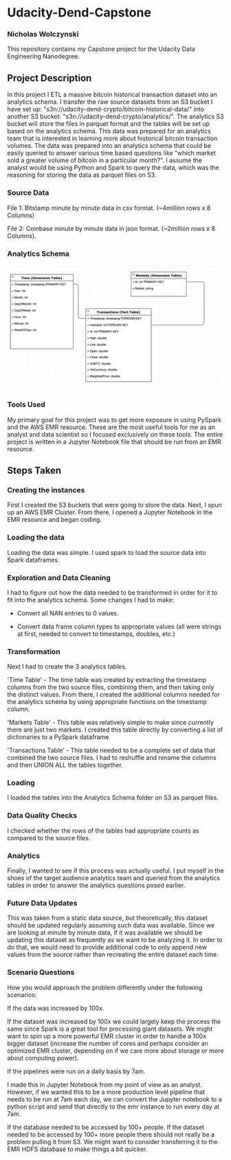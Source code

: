 # Udacity-Dend-Capstone
### Nicholas Wolczynski

This repository contains my Capstone project for the Udacity Data Engineering Nanodegree. 

## Project Description

In this project I ETL a massive bitcoin historical transaction dataset into an analytics schema. I transfer the raw source datasets from an S3 bucket I have set up: "s3n://udacity-dend-crypto/bitcoin-historical-data/" into another S3 bucket: "s3n://udacity-dend-crypto/analytics/". The analytics S3 bucket will store the files in parquet format and the tables will be set up based on the analytics schema. This data was prepared for an analytics team that is interested in learning more about historical bitcoin transaction volumes. The data was prepared into an analytics schema that could be easily queried to answer various time based questions like "which market sold a greater volume of bitcoin in a particular month?". I assume the analyst would be using Python and Spark to query the data, which was the reasoning for storing the data as parquet files on S3. 

### Source Data

File 1: Bitstamp minute by minute data in csv format. (~4million rows x 8 Columns)

File 2: Coinbase minute by minute data in json format. (~2million rows x 8 Columns). 

### Analytics Schema

![Schema](https://github.com/ridicholas/Udacity-Dend-Capstone/blob/master/Schema.png)

### Tools Used

My primary goal for this project was to get more exposure in using PySpark and the AWS EMR resource. These are the most useful tools for me as an analyst and data scientist so I focused exclusively on these tools. The entire project is written in a Jupyter Notebook file that should be run from an EMR resource.

## Steps Taken

### Creating the instances
First I created the S3 buckets that were going to store the data. Next, I spun up an AWS EMR Cluster. From there, I opened a Jupyter Notebook in the EMR resource and began coding.

### Loading the data
Loading the data was simple. I used spark to load the source data into Spark dataframes. 

### Exploration and Data Cleaning
I had to figure out how the data needed to be transformed in order for it to fit into the analytics schema. Some changes I had to make: 

- Convert all NAN entries to 0 values. 

- Convert data frame column types to appropriate values (all were strings at first, needed to convert to timestamps, doubles, etc.)

### Transformation

Next I had to create the 3 analytics tables. 

'Time Table' - The time table was created by extracting the timestamp columns from the two source files, combining them, and then taking only the distinct values. From there, I created the additional columns needed for the analytics schema by using appropriate functions on the timestamp column. 

'Markets Table' - This table was relatively simple to make since currently there are just two markets. I created this table directly by converting a list of dictionaries to a PySpark dataframe. 

'Transactions Table' - This table needed to be a complete set of data that combined the two source files. I had to reshuffle and rename the columns and then UNION ALL the tables together. 

### Loading
I loaded the tables into the Analytics Schema folder on S3 as parquet files. 

### Data Quality Checks

I checked whether the rows of the tables had appropriate counts as compared to the source files. 

### Analytics

Finally, I wanted to see if this process was actually useful. I put myself in the shoes of the target audience analytics team and queried from the analytics tables in order to answer the analytics questions posed earlier. 

### Future Data Updates

This was taken from a static data source, but theoretically, this dataset should be updated regularly assuming such data was available. Since we are looking at minute by minute data, if it was available we should be updating this dataset as frequently as we want to be analyzing it. In order to do that, we would need to provide additional code to only append new values from the source rather than recreating the entire dataset each time. 

### Scenario Questions

How you would approach the problem differently under the following scenarios:

If the data was increased by 100x.
  
  If the dataset was increased by 100x we could largely keep the process the same since Spark is a great tool for processing giant datasets. We might want to spin up a more powerful EMR cluster in order to handle a 100x bigger dataset (increase the number of cores and perhaps consider an optimized EMR cluster, depending on if we care more about storage or more about computing power). 

If the pipelines were run on a daily basis by 7am.
  
  I made this in Jupyter Notebook from my point of view as an analyst. However, if we wanted this to be a more production level pipeline that needs to be run at 7am each day, we can convert the Jupyter notebook to a python script and send that directly to the emr instance to run every day at 7am. 


If the database needed to be accessed by 100+ people.
  If the dataset needed to be accessed by 100+ more people there should not really be a problem pulling it from S3. We might want to consider transferring it to the EMR HDFS database to make things a bit quicker. 








